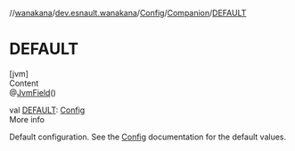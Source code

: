 //[wanakana](../../../index.md)/[dev.esnault.wanakana](../../index.md)/[Config](../index.md)/[Companion](index.md)/[DEFAULT](-d-e-f-a-u-l-t.md)



# DEFAULT  
[jvm]  
Content  
@[JvmField](https://kotlinlang.org/api/latest/jvm/stdlib/kotlin.jvm/-jvm-field/index.html)()  
  
val [DEFAULT](-d-e-f-a-u-l-t.md): [Config](../index.md)  
More info  


Default configuration. See the [Config](../index.md) documentation for the default values.

  



